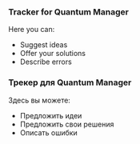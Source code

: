 ### Tracker for Quantum Manager

Here you can:
- Suggest ideas
- Offer your solutions
- Describe errors



### Трекер для Quantum Manager

Здесь вы можете:
- Предложить идеи
- Предложить свои решения
- Описать ошибки
